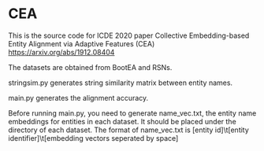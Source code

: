 # CEA

This is the source code for ICDE 2020 paper Collective Embedding-based Entity Alignment via Adaptive Features (CEA)
https://arxiv.org/abs/1912.08404


The datasets are obtained from BootEA and RSNs.

stringsim.py generates string similarity matrix between entity names.

main.py generates the alignment accuracy. 

Before running main.py, you need to generate name_vec.txt, the entity name embeddings for entities in each dataset. 
It should be placed under the directory of each dataset.
The format of name_vec.txt is 
[entity id]\t[entity identifier]\t[embedding vectors seperated by space]
